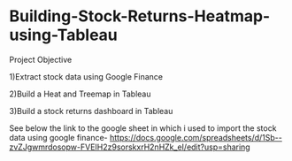 # Building-Stock-Returns-Heatmap-using-Tableau
Project Objective

1)Extract stock data using Google Finance

2)Build a Heat and Treemap in Tableau

3)Build a stock returns dashboard in Tableau

See below the link to the google sheet in which i used to import the stock data using google finance-
https://docs.google.com/spreadsheets/d/1Sb--zvZJgwmrdosopw-FVEIH2z9sorskxrH2nHZk_eI/edit?usp=sharing
